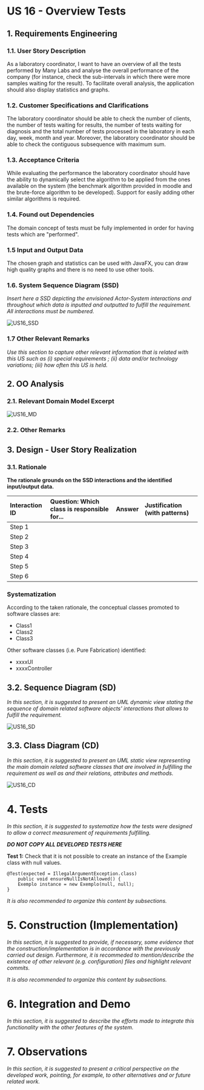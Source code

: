 # US 16 - Overview Tests

## 1. Requirements Engineering

### 1.1. User Story Description

As a laboratory coordinator, I want to have an overview of all the tests performed
by Many Labs and analyse the overall performance of the company (for instance, check
the sub-intervals in which there were more samples waiting for the result). To facilitate
overall analysis, the application should also display statistics and graphs.

### 1.2. Customer Specifications and Clarifications 

The laboratory coordinator should be able to check the number of clients,
the number of tests waiting for results, the number of tests waiting for 
diagnosis and the total number of tests processed in the laboratory in each day,
 week, month and year. Moreover, the laboratory coordinator should be able to check 
 the contiguous subsequence with maximum sum.

### 1.3. Acceptance Criteria

While evaluating the performance the laboratory
coordinator should have the ability to dynamically select the algorithm to be
applied from the ones available on the system (the benchmark algorithm provided
in moodle and the brute-force algorithm to be developed). Support for easily
adding other similar algorithms is required.

### 1.4. Found out Dependencies

The domain concept of tests must be fully implemented in order for having tests which are "performed".

### 1.5 Input and Output Data

The chosen graph and statistics can be used with JavaFX, you can draw high quality graphs and there is no need to use other tools.

### 1.6. System Sequence Diagram (SSD)

*Insert here a SSD depicting the envisioned Actor-System interactions and throughout which data is inputted and outputted to fulfill the requirement. All interactions must be numbered.*

![US16_SSD](US16-SSD.svg)


### 1.7 Other Relevant Remarks

*Use this section to capture other relevant information that is related with this US such as (i) special requirements ; (ii) data and/or technology variations; (iii) how often this US is held.* 


## 2. OO Analysis

### 2.1. Relevant Domain Model Excerpt 

![US16_MD](US16-MD.svg)

### 2.2. Other Remarks



## 3. Design - User Story Realization 

### 3.1. Rationale

**The rationale grounds on the SSD interactions and the identified input/output data.**

| Interaction ID | Question: Which class is responsible for... | Answer  | Justification (with patterns)  |
|:-------------  |:--------------------- |:------------|:---------------------------- |
| Step 1  		 |							 |             |                              |
| Step 2  		 |							 |             |                              |
| Step 3  		 |							 |             |                              |
| Step 4  		 |							 |             |                              |
| Step 5  		 |							 |             |                              |
| Step 6  		 |							 |             |                              |              

### Systematization ##

According to the taken rationale, the conceptual classes promoted to software classes are: 

 * Class1
 * Class2
 * Class3

Other software classes (i.e. Pure Fabrication) identified: 
 * xxxxUI  
 * xxxxController

## 3.2. Sequence Diagram (SD)

*In this section, it is suggested to present an UML dynamic view stating the sequence of domain related software objects' interactions that allows to fulfill the requirement.* 

![US16_SD](US16-SD.svg)

## 3.3. Class Diagram (CD)

*In this section, it is suggested to present an UML static view representing the main domain related software classes that are involved in fulfilling the requirement as well as and their relations, attributes and methods.*

![US16_CD](US16-CD.svg)

# 4. Tests 
*In this section, it is suggested to systematize how the tests were designed to allow a correct measurement of requirements fulfilling.* 

**_DO NOT COPY ALL DEVELOPED TESTS HERE_**

**Test 1:** Check that it is not possible to create an instance of the Example class with null values. 

	@Test(expected = IllegalArgumentException.class)
		public void ensureNullIsNotAllowed() {
		Exemplo instance = new Exemplo(null, null);
	}

*It is also recommended to organize this content by subsections.* 

# 5. Construction (Implementation)

*In this section, it is suggested to provide, if necessary, some evidence that the construction/implementation is in accordance with the previously carried out design. Furthermore, it is recommeded to mention/describe the existence of other relevant (e.g. configuration) files and highlight relevant commits.*

*It is also recommended to organize this content by subsections.* 

# 6. Integration and Demo 

*In this section, it is suggested to describe the efforts made to integrate this functionality with the other features of the system.*


# 7. Observations

*In this section, it is suggested to present a critical perspective on the developed work, pointing, for example, to other alternatives and or future related work.*





